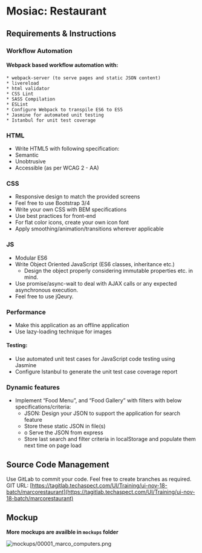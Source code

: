 # Mosiac: Restaurant
## Requirements & Instructions
### Workflow Automation
#### Webpack based workflow automation with:
	* webpack-server (to serve pages and static JSON content)
	* livereload
	* html validator
	* CSS Lint
	* SASS Compilation
	* ESLint
	* Configure Webpack to transpile ES6 to ES5
	* Jasmine for automated unit testing
	* Istanbul for unit test coverage

### HTML
* Write HTML5 with following specification:
* Semantic
* Unobtrusive
* Accessible (as per WCAG 2 - AA)

### CSS
* Responsive design to match the provided screens
* Feel free to use Bootstrap 3/4
* Write your own CSS with BEM specifications
* Use best practices for front-end
* For flat color icons, create your own icon font
* Apply smoothing/animation/transitions wherever applicable

### JS
* Modular ES6
* Write Object Oriented JavaScript (ES6 classes, inheritance etc.)
	* Design the object properly considering immutable properties etc. in mind.
* Use promise/async-wait to deal with AJAX calls or any expected asynchronous execution.
* Feel free to use jQeury.

### Performance
* Make this application as an offline application
* Use lazy-loading technique for images
#### Testing:
* Use automated unit test cases for JavaScript code testing using Jasmine
* Configure Istanbul to generate the unit test case coverage report

### Dynamic features
* Implement “Food Menu”, and “Food Gallery” with filters with below specifications/criteria:
	* JSON: Design your JSON to support the application for search feature
	* Store these static JSON in file(s)
	* o	Serve the JSON from express
	* Store last search and filter criteria in localStorage and populate them next time on page load


## Source Code Management
Use GitLab to commit your code. Feel free to create branches as required.  
GIT URL: [https://tagitlab.techaspect.com/UI/Training/ui-nov-18-batch/marcorestaurant](https://tagitlab.techaspect.com/UI/Training/ui-nov-18-batch/marcorestaurant)

## Mockup
**More mockups are availble in `mockups` folder**

![mockups/00001_marco_computers.png](mockups/00001_marco_computers.png)
  